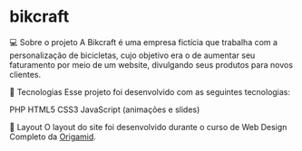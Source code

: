 # bikcraft
 
💻 Sobre o projeto
A Bikcraft é uma empresa fictícia que trabalha com a personalização de bicicletas, cujo objetivo era o de aumentar seu faturamento por meio de um website, divulgando seus produtos para novos clientes.

🚀 Tecnologias
Esse projeto foi desenvolvido com as seguintes tecnologias:

PHP
HTML5
CSS3
JavaScript (animações e slides)

🔖 Layout 
O layout do site foi desenvolvido durante o curso de Web Design Completo da [Origamid](https://www.origamid.com/curso/wordpress-como-cms).



